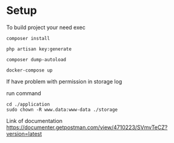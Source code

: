 # Setup

To build project your need exec 

```
composer install
```

```
php artisan key:generate 
```

```
composer dump-autoload
```

```
docker-compose up
```

If have problem with permission in storage log

run command
```
cd ./application
sudo chown -R www.data:www-data ./storage 
```

Link of documentation
https://documenter.getpostman.com/view/4710223/SVmvTeCZ?version=latest